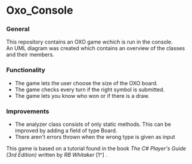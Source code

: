 # Oxo_Console

### General
This repository contains an OXO game wchich is run in the console.\
An UML diagram was created which contains an overview of the classes and their members.

### Functionality
- The game lets the user choose the size of the OXO board.
- The game checks every turn if the right symbol is submitted.
- The game lets you know who won or if there is a draw.

### Improvements
- The analyzer class consists of only static methods. This can be improved by adding a field of type Board.
- There aren't errors thrown when the wrong type is given as input




This game is based on a tutorial found in the book *The C# Player's Guide (3rd Edition)* written by *RB Whitaker* [1^] .
